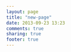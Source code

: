 ```yaml
---
layout: page
title: "new-page"
date: 2013-09-23 13:23
comments: true
sharing: true
footer: true
---
```


